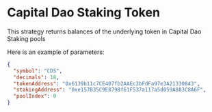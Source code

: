 # Capital Dao Staking Token

This strategy returns balances of the underlying token in Capital Dao Staking pools

Here is an example of parameters:

```json
{
  "symbol": "CDS",
  "decimals": 18,
  "tokenAddress": "0x6139b11c7CE407fb2AAEc3bFdFa97e3A21330843",
  "stakingAddress": "0xe157B35C9E8798f61F537a117a5d059A883C8A6F",
  "poolIndex": 0
}
```